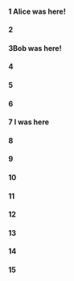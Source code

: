 #### 1 Alice was here!
#### 2
#### 3Bob was here!
#### 4
#### 5
#### 6
#### 7 I was here
#### 8
#### 9
#### 10
#### 11
#### 12
#### 13
#### 14
#### 15